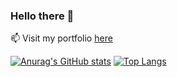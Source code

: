 ### Hello there 👋 
📫 Visit my portfolio [here](https://jaissugam.github.io/) 
<!--
**jaissugam/jaissugam** is a ✨ _special_ ✨ repository because its `README.md` (this file) appears on your GitHub profile.

Here are some ideas to get you started:

- 🔭 I’m currently working on ...
- 🌱 I’m currently learning ...
- 👯 I’m looking to collaborate on ...
- 🤔 I’m looking for help with ...
- 💬 Ask me about ...
- 📫 How to reach me: ...
- 😄 Pronouns: ...
- ⚡ Fun fact: ...
-->
[![Anurag's GitHub stats](https://github-readme-stats.vercel.app/api?username=jaissugam&show_icons=true&theme=dark&hide_border=true&include_all_commits=true&line_height=20)](https://github.com/anuraghazra/github-readme-stats)
[![Top Langs](https://github-readme-stats.vercel.app/api/top-langs/?username=jaissugam&layout=compact&langs_count=6)](https://github.com/anuraghazra/github-readme-stats)



